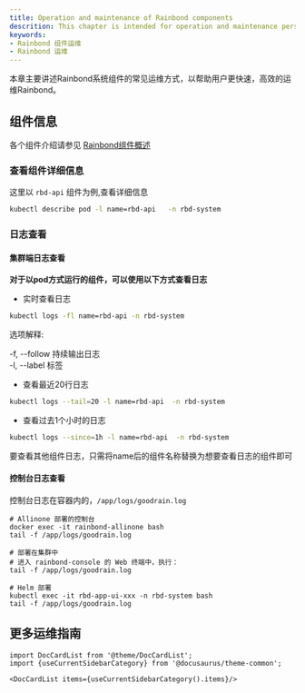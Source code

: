 ```yaml
---
title: Operation and maintenance of Rainbond components
descrition: This chapter is intended for operation and maintenance personnel to learn about the Rainbond cluster operation and maintenance
keywords:
- Rainbond 组件运维
- Rainbond 运维
---
```


本章主要讲述Rainbond系统组件的常见运维方式，以帮助用户更快速，高效的运维Rainbond。



## 组件信息

各个组件介绍请参见 [Rainbond组件概述](/docs/ops-guide/component/)

### 查看组件详细信息

这里以 `rbd-api` 组件为例,查看详细信息

```bash
kubectl describe pod -l name=rbd-api   -n rbd-system
```

### 日志查看

#### 集群端日志查看

**对于以pod方式运行的组件，可以使用以下方式查看日志**

- 实时查看日志

```bash
kubectl logs -fl name=rbd-api -n rbd-system
```

选项解释:

  -f, --follow  持续输出日志     
  -l, --label  标签
    

- 查看最近20行日志

```bash
kubectl logs --tail=20 -l name=rbd-api  -n rbd-system
```

- 查看过去1个小时的日志

```bash
kubectl logs --since=1h -l name=rbd-api  -n rbd-system
```

要查看其他组件日志，只需将name后的组件名称替换为想要查看日志的组件即可

#### 控制台日志查看

控制台日志在容器内的，`/app/logs/goodrain.log`

```shell
# Allinone 部署的控制台
docker exec -it rainbond-allinone bash
tail -f /app/logs/goodrain.log

# 部署在集群中
# 进入 rainbond-console 的 Web 终端中，执行：
tail -f /app/logs/goodrain.log

# Helm 部署
kubectl exec -it rbd-app-ui-xxx -n rbd-system bash
tail -f /app/logs/goodrain.log
```

## 更多运维指南

```mdx-code-block
import DocCardList from '@theme/DocCardList';
import {useCurrentSidebarCategory} from '@docusaurus/theme-common';

<DocCardList items={useCurrentSidebarCategory().items}/>
```